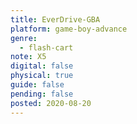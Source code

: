 ```yaml
---
title: EverDrive-GBA
platform: game-boy-advance
genre:
  - flash-cart
note: X5
digital: false
physical: true
guide: false
pending: false
posted: 2020-08-20
---
```


